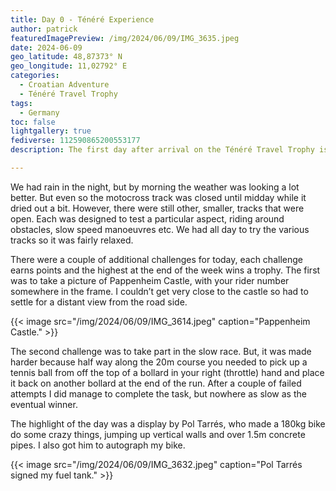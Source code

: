 ```yaml
---
title: Day 0 - Ténéré Experience
author: patrick
featuredImagePreview: ⁨/img/2024/06/09/IMG_3635.jpeg
date: 2024-06-09
geo_latitude: 48,87373° N
geo_longitude: 11,02792° E
categories:
  - Croatian Adventure
  - Ténéré Travel Trophy
tags:
  - Germany
toc: false
lightgallery: true
fediverse: 112590865200553177
description: The first day after arrival on the Ténéré Travel Trophy is the Ténéré Experience. At a motocross track near the campsite routes of different terrain are marked out. 

---
```


<!--more-->

We had rain in the night, but by morning the weather was looking a lot better. But even so the motocross track was closed until midday while it dried out a bit. However, there were still other, smaller, tracks that were open. Each was designed to test a particular aspect, riding around obstacles, slow speed manoeuvres etc. We had all day to try the various tracks so it was fairly relaxed. 

There were a couple of additional challenges for today, each challenge earns points and the highest at the end of the week wins a trophy. The first was to take a picture of Pappenheim Castle, with your rider number somewhere in the frame. I couldn’t get very close to the castle so had to settle for a distant view from the road side. 

{{< image src="/img/2024/06/09/IMG_3614.jpeg" caption="Pappenheim Castle." >}}

The second challenge was to take part in the slow race. But, it was made harder because half way along the 20m course you needed to pick up a tennis ball from off the top of a bollard in your right (throttle) hand and place it back on another bollard at the end of the run. After a couple of failed attempts I did manage to complete the task, but nowhere as slow as the eventual winner. 

The highlight of the day was a display by Pol Tarrés, who made a 180kg bike do some crazy things, jumping up vertical walls and over 1.5m concrete pipes. I also got him to autograph my bike.

{{< image src="/img/2024/06/09/IMG_3632.jpeg" caption="Pol Tarrés signed my fuel tank." >}}